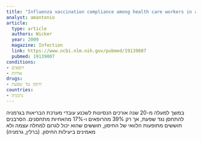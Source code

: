 ```yaml
---
title: "Influenza vaccination compliance among health care workers in a German university hospital"
analyst: amantonio
article:
  type: article
  authors: Wicker
  year: 2009
  magazine: Infection
  link: https://www.ncbi.nlm.nih.gov/pubmed/19139807
  pubmed: 19139807
conditions:
- רופאים
- אחיות
drugs:
- חיסון נגד שפעת
countries:
- גרמניה
---
```


במשך למעלה מ-20 שנה אורכים הנסיונות לשכנע עובדי מערכת הבריאות בגרמניה להתחסן נגד שפעת, אך רק 39% מהרופאים ו-17% מהאחיות מתחסנים. הסרבנים חוששים מתופעות הלוואי של החיסון, חוששים שהוא יכול לגרום למחלה עצמה ולא מאמינים ביעילות החיסון. (ברלין, גרמניה)
